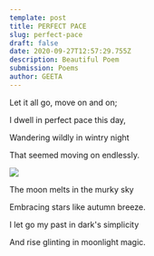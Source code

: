 ```yaml
---
template: post
title: PERFECT PACE
slug: perfect-pace
draft: false
date: 2020-09-27T12:57:29.755Z
description: Beautiful Poem
submission: Poems
author: GEETA
---
```



Let it all go, move on and on;

I dwell in perfect pace this day,

Wandering wildly in wintry night

That seemed moving on endlessly.

![](/media/photo-1546979348-7a211780ad7f.jpeg)

The moon melts in the murky sky

Embracing stars like autumn breeze.

I let go my past in dark's simplicity

And rise glinting in moonlight magic.
